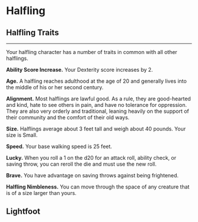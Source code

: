 # Halfling 
## Halfling Traits 
- - -
Your halfling character has a number of traits in common with all other halflings. 

**Ability Score Increase.** Your Dexterity score increases by 2. 

**Age.** A halfling reaches adulthood at the age of 20 and generally lives into the middle of his or her second century. 

**Alignment.** Most halflings are lawful good. As a rule, they are good-hearted and kind, hate to see others in pain, and have no tolerance for oppression. They are also very orderly and traditional, leaning heavily on the support of their community and the comfort of their old ways. 

**Size.** Halflings average about 3 feet tall and weigh about 40 pounds. Your size is Small. 

**Speed.** Your base walking speed is 25 feet. 

**Lucky.** When you roll a 1 on the d20 for an attack roll, ability check, or saving throw, you can reroll the die and must use the new roll. 

**Brave.** You have advantage on saving throws against being frightened.

**Halfling Nimbleness.** You can move through the space of any creature that is of a size larger than yours. 


## Lightfoot 